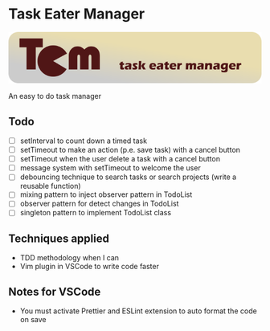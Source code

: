 # Task Eater Manager

![Task Eater Manager banner](https://github.com/darellanodev/task-eater-manager/blob/main/img/github_readme/banner.png?raw=true)

An easy to do task manager

## Todo

- [ ] setInterval to count down a timed task
- [ ] setTimeout to make an action (p.e. save task) with a cancel button
- [ ] setTimeout when the user delete a task with a cancel button
- [ ] message system with setTimeout to welcome the user
- [ ] debouncing technique to search tasks or search projects (write a reusable function)
- [ ] mixing pattern to inject observer pattern in TodoList
- [ ] observer pattern for detect changes in TodoList
- [ ] singleton pattern to implement TodoList class

## Techniques applied

- TDD methodology when I can
- Vim plugin in VSCode to write code faster

## Notes for VSCode

- You must activate Prettier and ESLint extension to auto format the code on save
